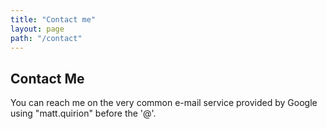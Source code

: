 ```yaml
---
title: "Contact me"
layout: page
path: "/contact"
---
```


## Contact Me

You can reach me on the very common e-mail service provided by Google using "matt.quirion" before the '@'.
